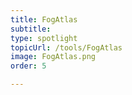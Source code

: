 ```yaml
---
title: FogAtlas
subtitle: 
type: spotlight 
topicUrl: /tools/FogAtlas
image: FogAtlas.png
order: 5

---
```


